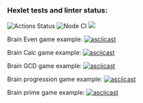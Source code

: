 ### Hexlet tests and linter status:
![Actions Status](/workflows/hexlet-check/badge.svg)
![Node CI](https://github.com/apupko/frontend-project-lvl1/workflows/Node%20CI/badge.svg)
<a href="https://codeclimate.com/github/codeclimate/codeclimate/maintainability"><img src="https://api.codeclimate.com/v1/badges/a99a88d28ad37a79dbf6/maintainability" /></a>

Brain Even game example:
[![asciicast](https://asciinema.org/a/B59iIejKgpm61vhyqqJdcRhoU.png)](https://asciinema.org/a/B59iIejKgpm61vhyqqJdcRhoU)


Brain Calc game example:
[![asciicast](https://asciinema.org/a/eUzcJXlVFT8wP8550fJxt9dJF.png)](https://asciinema.org/a/eUzcJXlVFT8wP8550fJxt9dJF)


Brain GCD game example:
[![asciicast](https://asciinema.org/a/WgN4t3XEGt6MHVrRATNES2EFg.png)](https://asciinema.org/a/WgN4t3XEGt6MHVrRATNES2EFg)


Brain progression game example:
[![asciicast](https://asciinema.org/a/Ro0p4HfiH6V1awJosevUZ7XUS.png)](https://asciinema.org/a/Ro0p4HfiH6V1awJosevUZ7XUS)


Brain prime game example:
[![asciicast](https://asciinema.org/a/ihDBElEIRIfvYgk0awwdHrhMI.png)](https://asciinema.org/a/ihDBElEIRIfvYgk0awwdHrhMI)
